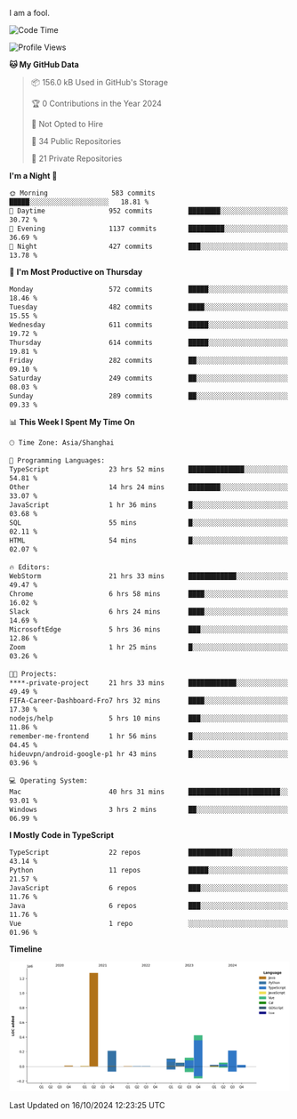 I am a fool.

<!--START_SECTION:waka-->
![Code Time](http://img.shields.io/badge/Code%20Time-1%2C940%20hrs%2054%20mins-blue)

![Profile Views](http://img.shields.io/badge/Profile%20Views-0-blue)

**🐱 My GitHub Data** 

> 📦 156.0 kB Used in GitHub's Storage 
 > 
> 🏆 0 Contributions in the Year 2024
 > 
> 🚫 Not Opted to Hire
 > 
> 📜 34 Public Repositories 
 > 
> 🔑 21 Private Repositories 
 > 
**I'm a Night 🦉** 

```text
🌞 Morning                583 commits         █████░░░░░░░░░░░░░░░░░░░░   18.81 % 
🌆 Daytime                952 commits         ████████░░░░░░░░░░░░░░░░░   30.72 % 
🌃 Evening                1137 commits        █████████░░░░░░░░░░░░░░░░   36.69 % 
🌙 Night                  427 commits         ███░░░░░░░░░░░░░░░░░░░░░░   13.78 % 
```
📅 **I'm Most Productive on Thursday** 

```text
Monday                   572 commits         █████░░░░░░░░░░░░░░░░░░░░   18.46 % 
Tuesday                  482 commits         ████░░░░░░░░░░░░░░░░░░░░░   15.55 % 
Wednesday                611 commits         █████░░░░░░░░░░░░░░░░░░░░   19.72 % 
Thursday                 614 commits         █████░░░░░░░░░░░░░░░░░░░░   19.81 % 
Friday                   282 commits         ██░░░░░░░░░░░░░░░░░░░░░░░   09.10 % 
Saturday                 249 commits         ██░░░░░░░░░░░░░░░░░░░░░░░   08.03 % 
Sunday                   289 commits         ██░░░░░░░░░░░░░░░░░░░░░░░   09.33 % 
```


📊 **This Week I Spent My Time On** 

```text
🕑︎ Time Zone: Asia/Shanghai

💬 Programming Languages: 
TypeScript               23 hrs 52 mins      ██████████████░░░░░░░░░░░   54.81 % 
Other                    14 hrs 24 mins      ████████░░░░░░░░░░░░░░░░░   33.07 % 
JavaScript               1 hr 36 mins        █░░░░░░░░░░░░░░░░░░░░░░░░   03.68 % 
SQL                      55 mins             █░░░░░░░░░░░░░░░░░░░░░░░░   02.11 % 
HTML                     54 mins             █░░░░░░░░░░░░░░░░░░░░░░░░   02.07 % 

🔥 Editors: 
WebStorm                 21 hrs 33 mins      ████████████░░░░░░░░░░░░░   49.47 % 
Chrome                   6 hrs 58 mins       ████░░░░░░░░░░░░░░░░░░░░░   16.02 % 
Slack                    6 hrs 24 mins       ████░░░░░░░░░░░░░░░░░░░░░   14.69 % 
MicrosoftEdge            5 hrs 36 mins       ███░░░░░░░░░░░░░░░░░░░░░░   12.86 % 
Zoom                     1 hr 25 mins        █░░░░░░░░░░░░░░░░░░░░░░░░   03.26 % 

🐱‍💻 Projects: 
****-private-project     21 hrs 33 mins      ████████████░░░░░░░░░░░░░   49.49 % 
FIFA-Career-Dashboard-Fro7 hrs 32 mins       ████░░░░░░░░░░░░░░░░░░░░░   17.30 % 
nodejs/help              5 hrs 10 mins       ███░░░░░░░░░░░░░░░░░░░░░░   11.86 % 
remember-me-frontend     1 hr 56 mins        █░░░░░░░░░░░░░░░░░░░░░░░░   04.45 % 
hideuvpn/android-google-p1 hr 43 mins        █░░░░░░░░░░░░░░░░░░░░░░░░   03.96 % 

💻 Operating System: 
Mac                      40 hrs 31 mins      ███████████████████████░░   93.01 % 
Windows                  3 hrs 2 mins        ██░░░░░░░░░░░░░░░░░░░░░░░   06.99 % 
```

**I Mostly Code in TypeScript** 

```text
TypeScript               22 repos            ███████████░░░░░░░░░░░░░░   43.14 % 
Python                   11 repos            █████░░░░░░░░░░░░░░░░░░░░   21.57 % 
JavaScript               6 repos             ███░░░░░░░░░░░░░░░░░░░░░░   11.76 % 
Java                     6 repos             ███░░░░░░░░░░░░░░░░░░░░░░   11.76 % 
Vue                      1 repo              ░░░░░░░░░░░░░░░░░░░░░░░░░   01.96 % 
```



**Timeline**

![Lines of Code chart](https://raw.githubusercontent.com/VeejaLiu/VeejaLiu/master/assets/bar_graph.png)


 Last Updated on 16/10/2024 12:23:25 UTC
<!--END_SECTION:waka-->
